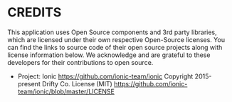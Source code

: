 # CREDITS

This application uses Open Source components and 3rd party libraries, which are licensed under their own respective Open-Source licenses. You can find the links to source code of
their open source projects along with license information below. We acknowledge and are grateful to these developers for their contributions to open source.

- Project: Ionic https://github.com/ionic-team/ionic
  Copyright 2015-present Drifty Co. License (MIT) https://github.com/ionic-team/ionic/blob/master/LICENSE
